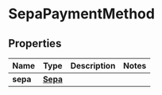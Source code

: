 
# SepaPaymentMethod

## Properties
Name | Type | Description | Notes
------------ | ------------- | ------------- | -------------
**sepa** | [**Sepa**](Sepa.md) |  | 



